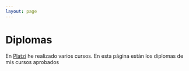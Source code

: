 ```yaml
---
layout: page
---
```

<h1>Diplomas</h1>

<p>En <a href="https://platzi.com">Platzi</a> he realizado varios cursos. En esta página están los diplomas de mis cursos aprobados</p>
